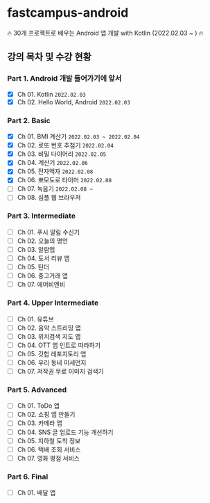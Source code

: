 # fastcampus-android
🔥 30개 프로젝트로 배우는 Android 앱 개발 with Kotlin (2022.02.03 ~ ) 🔥 


## 강의 목차 및 수강 현황

### Part 1. Android 개발 들어가기에 앞서
- [X] Ch 01. Kotlin `2022.02.03`
- [X] Ch 02. Hello World, Android `2022.02.03`

### Part 2. Basic
- [X] Ch 01. BMI 계산기 `2022.02.03 ~ 2022.02.04`
- [X] Ch 02. 로또 번호 추첨기 `2022.02.04`
- [X] Ch 03. 비밀 다이어리 `2022.02.05`
- [X] Ch 04. 계산기 `2022.02.06`
- [X] Ch 05. 전자액자 `2022.02.08`
- [X] Ch 06. 뽀모도로 타이머 `2022.02.08`
- [ ] Ch 07. 녹음기 `2022.02.08 ~`
- [ ] Ch 08. 심플 웹 브라우저

### Part 3. Intermediate
- [ ] Ch 01. 푸시 알림 수신기
- [ ] Ch 02. 오늘의 명언
- [ ] Ch 03. 알람앱
- [ ] Ch 04. 도서 리뷰 앱
- [ ] Ch 05. 틴더
- [ ] Ch 06. 중고거래 앱
- [ ] Ch 07. 에어비엔비

### Part 4. Upper Intermediate
- [ ] Ch 01. 유튜브
- [ ] Ch 02. 음악 스트리밍 앱
- [ ] Ch 03. 위치검색 지도 앱
- [ ] Ch 04. OTT 앱 인트로 따라하기
- [ ] Ch 05. 깃헙 레포지토리 앱
- [ ] Ch 06. 우리 동네 미세먼지
- [ ] Ch 07. 저작권 무료 이미지 검색기

### Part 5. Advanced
- [ ] Ch 01. ToDo 앱
- [ ] Ch 02. 쇼핑 앱 만들기
- [ ] Ch 03. 카메라 앱
- [ ] Ch 04. SNS 글 업로드 기능 개선하기
- [ ] Ch 05. 지하철 도착 정보
- [ ] Ch 06. 택배 조회 서비스
- [ ] Ch 07. 영화 평점 서비스

### Part 6. Final
- [ ] Ch 01. 배달 앱
